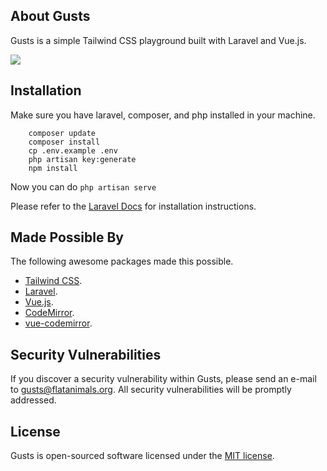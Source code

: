 ## About Gusts

Gusts is a simple Tailwind CSS playground built with Laravel and Vue.js.

<img src="https://s3.amazonaws.com/coolertags/gusts.png">

## Installation

Make sure you have laravel, composer, and php installed in your machine.

```
    composer update
    composer install
    cp .env.example .env
    php artisan key:generate
    npm install
```

Now you can do `php artisan serve`


Please refer to the [Laravel Docs](https://laravel.com/docs) for installation instructions.

## Made Possible By

The following awesome packages made this possible.

- [Tailwind CSS](https://tailwindcss.com/).
- [Laravel](https://laravel.com/).
- [Vue.js](https://vuejs.org).
- [CodeMirror](https://codemirror.net/).
- [vue-codemirror](https://github.com/surmon-china/vue-codemirror).

## Security Vulnerabilities

If you discover a security vulnerability within Gusts, please send an e-mail to [gusts@flatanimals.org](mailto:gusts@flatanimals.org). All security vulnerabilities will be promptly addressed.

## License

Gusts is open-sourced software licensed under the [MIT license](http://opensource.org/licenses/MIT).